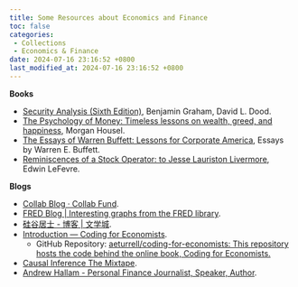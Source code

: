 ```yaml
---
title: Some Resources about Economics and Finance
toc: false
categories:
 - Collections
 - Economics & Finance
date: 2024-07-16 23:16:52 +0800
last_modified_at: 2024-07-16 23:16:52 +0800
---
```


**Books**

- [Security Analysis (Sixth Edition)](https://glenbradford.com/files/Stocks/security-analysis-benjamin-graham-6th-edition-pdf-february-24-2010-12-08-am-3-0-meg.pdf), Benjamin Graham, David L. Dood.
- [The Psychology of Money: Timeless lessons on wealth, greed, and happiness](https://pdflake.com/wp-content/uploads/2021/08/The-Psychology-of-Money-PDF-Book-By-Morgan-Housel.pdf), Morgan Housel.
- [The Essays of Warren Buffett: Lessons for Corporate America](http://csinvesting.org/wp-content/uploads/2015/05/Essays-of-Warren-Buffett-_-Lessons-for-Corporate-America_Cunningham.pdf), Essays by Warren E. Buffett.
- [Reminiscences of a Stock Operator: to Jesse Lauriston Livermore](https://www.trendfollowing.com/whitepaper/Edwin_LeFevre_Reminiscences_of_a_Stock_Operator.pdf), Edwin LeFevre.

**Blogs**

- [Collab Blog · Collab Fund](https://collabfund.com/blog/).
- [FRED Blog \| Interesting graphs from the FRED library](https://fredblog.stlouisfed.org/).
- [硅谷居士 - 博客 \| 文学城](https://blog.wenxuecity.com/myoverview/80634/).
- [Introduction — Coding for Economists](https://aeturrell.github.io/coding-for-economists/intro.html).
  - GitHub Repository: [aeturrell/coding-for-economists: This repository hosts the code behind the online book, Coding for Economists.](https://github.com/aeturrell/coding-for-economists)
- [Causal Inference The Mixtape](https://mixtape.scunning.com/).
- [Andrew Hallam - Personal Finance Journalist, Speaker, Author](https://andrewhallam.com/).
